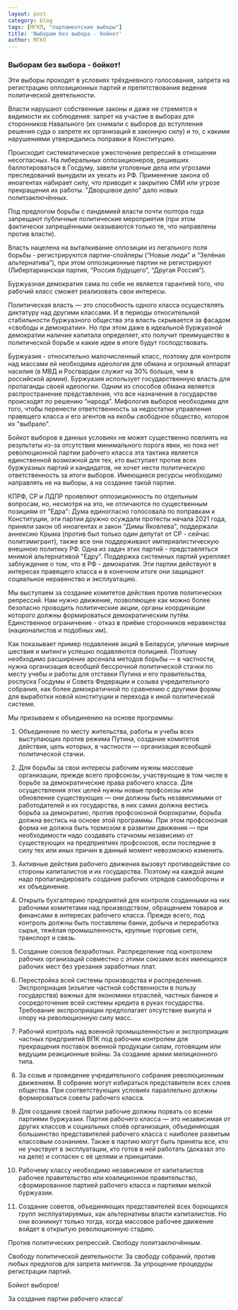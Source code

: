 ```yaml
---
layout: post
category: blog
tags: [МГКП, "парламентские выборы"]
title: 'Выборам без выбора - бойкот'
author: МГКП
---
```


### Выбoрам без выбора - бойкот!

Эти выборы проходят в условиях трёхдневного голосования, запрета на регистрацию оппозиционных партий и препятствования ведения политической деятельности.

Власти нарушают собственные законы и даже не стремятся к видимости их соблюдения: запрет на участие в выборах для сторонников Навального (их снимали с выборов до вступления решения суда о запрете их организаций в законную силу) и то, с какими нарушениями утверждались поправки в Конституцию. 

Происходит систематическое ужесточение репрессий в отношении несогласных. На либеральных оппозиционеров, решивших баллотироваться в Госдуму, завели уголовные дела или угрозами преследований вынудили их уехать из РФ. Применение закона об иноагентах набирает силу, что приводит к закрытию СМИ или угрозе прекращения их работы. "Дворцовое дело" дало новых политзаключённых.

Под предлогом борьбы с пандемией власти почти полтора года запрещают публичные политические мероприятия (при этом фактически запрещёнными оказываются только те, что направлены против власти).

Власть нацелена на выталкивание оппозиции из легального поля борьбы - регистрируются партии-спойлеры (“Новые люди” и “Зелёная альтернатива”), при этом оппозиционные партии не регистрируют (Либертарианская партия, “Россия будущего”, “Другая Россия”).

Буржуазная демократия сама по себе не является гарантией того, что рабочий класс сможет реализовать свои интересы. 

Политическая власть — это способность одного класса осуществлять диктатуру над другими классами. И в периоды относительной стабильности буржуазного общества эта власть скрывается за фасадом «свободы и демократии». Но при этом даже в идеальной буржуазной демократии наличие капитала определяет, кто получит преимущество в политической борьбе и какие идеи в итоге будут господствовать.

Буржуазия - относительно малочисленный класс, поэтому для контроля над массами ей необходима идеология для обмана и огромный аппарат насилия (в МВД и Росгвардии служит на 30% больше, чем в российской армии). Буржуазия использует государственную власть для пропаганды своей идеологии. Одним из способов обмана является распространение представления, что все назначения в государстве происходят по решению “народа”. Мифология выборов необходима для того, чтобы перенести ответственность за недостатки управления правящего класса и его агентов на якобы свободное общество, которое их "выбрало".

Бойкот выборов в данных условиях не может существенно повлиять на результаты из-за отсутствия минимального порога явки, но пока нет революционной партии рабочего класса эта тактика является единственной возможной для тех, кто выступает против всех буржуазных партий и кандидатов, не хочет нести политическую ответственность за итоги выборов. Имеющиеся ресурсы необходимо направлять не на выборы, а на создание такой партии.

КПРФ, СР и ЛДПР проявляют оппозиционность по отдельным вопросам, но, несмотря на это, не отличаются по существенным позициям от "Едра": Дума единогласно голосовала по поправкам к Конституции, эти партии дружно осуждали протесты начала 2021 года, приняли закон об иноагентах и закон "Димы Яковлева", поддержали аннексию Крыма (против был только один депутат от СР - сейчас политэмигрант), также все они поддерживают империалистическую внешнюю политику РФ. Одна из задач этих партий - представляться мнимой альтернативой "Едру". Поддержка системных партий укрепляет заблуждение о том, что в РФ - демократия. Эти партии действуют в интересах правящего класса и в конечном итоге они защищают социальное неравенство и эксплуатацию.

Мы выступаем за создание комитетов действия против политических репрессий. Нам нужно движение, позволяющее как можно более безопасно проводить политические акции, органы координации которого должны формироваться демократическим путём. Единственное ограничение - отказ в приёме сторонников неравенства (националистов и подобных им).

Как показывает пример подавления акций в Беларуси, уличные мирные шествия и митинги успешно подавляются полицией. Поэтому необходимо расширение арсенала методов борьбы — в частности, нужна организация всеобщей бессрочной политической стачки по месту учебы и работы для отставки Путина и его правительства, роспуска Госдумы и Совета Федерации и созыва учредительного собрания, как более демократичной по сравнению с другими формы для выработки новой конституции и перехода к иной политической системе.

Мы призываем к объединению на основе программы:

1. Объединение по месту жительства, работы и учебы всех выступающих против режима Путина, создание комитетов действия, цель которых, в частности — организация всеобщей политической стачки.

2. Для борьбы за свои интересы рабочим нужны массовые организации, прежде всего профсоюзы, участвующие в том числе в борьбе за демократические права рабочего класса. Для осуществления этих целей нужны новые профсоюзы или обновление существующих — они должны быть независимыми от работодателей и их государства, в них самих должна вестись борьба за демократию, против профсоюзной бюрократии, борьба должна вестись на основе этой программы. При этом профсоюзная форма не должна быть тормозом в развитии движения — при необходимости надо создавать стачкомы независимо от существующих на предприятиях профсоюзов, если последние в силу тех или иных причин в данный момент невозможно изменить.

3. Активные действия рабочего движения вызовут противодействие со стороны капиталистов и их государства. Поэтому на каждой акции надо пропагандировать создание рабочих отрядов самообороны и их объединение.

4. Открыть бухгалтерию предприятий для контроля созданными на них рабочими комитетами над производством, обращением товаров и финансами в интересах рабочего класса. Прежде всего, под контроль должны быть поставлены банки, добыча и переработка сырья, тяжёлая промышленность, крупные торговые сети, транспорт и связь.

5. Создание союзов безработных. Распределение под контролем рабочих организаций совместно с этими союзами всех имеющихся рабочих мест без урезания заработных плат.

6. Перестройка всей системы производства и распределения. Экспроприация (изъятие частной собственности в пользу государства) важных для экономики отраслей, частных банков и сосредоточение всей системы кредита в руках государства. Требование экспроприации предполагает отсутствие выкупа и опору на революционную силу масс.

7. Рабочий контроль над военной промышленностью и экспроприация частных предприятий ВПК под рабочим контролем для прекращения поставок военной продукции силам, готовящим или ведущим реакционные войны. За создание армии милиционного типа.

8. За созыв и проведение учредительного собрания революционным движением. В собрание могут избираться представители всех слоев общества. При соответствующих условиях параллельно должны формироваться советы рабочего класса.

9. Для создания своей партии рабочие должны порвать со всеми партиями буржуазии. Партия рабочего класса — это независимая от других классов и социальных слоёв организация, объединяющая большинство представителей рабочего класса с наиболее развитым классовым сознанием. Также в партию могут быть приняты все, кто не участвует в эксплуатации, кто готов в ней работать (доказал это на деле) и согласен с её целями и принципами.

10. Рабочему классу необходимо независимое от капиталистов рабочее правительство или коалиционное правительство, сформированное партией рабочего класса и партиями мелкой буржуазии.

11. Создание советов, объединяющих представителей всех борющихся групп эксплуатируемых, как альтернативы власти капиталистов. Но они возникнут только тогда, когда массовое рабочее движение войдет в открытую революционную стадию.


Против политических репрессий. Свободу политзаключённым.

Свободу политической деятельности: За свободу собраний, против любых предлогов для запрета митингов. За упрощение процедуры регистрации партий.

Бойкот выборов!

За создание партии рабочего класса!


